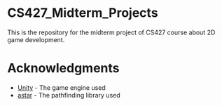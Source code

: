 # CS427_Midterm_Projects
This is the repository for the midterm project of CS427 course about 2D game development.

# Acknowledgments

* [Unity](https://unity.com/) - The game engine used
* [astar](https://arongranberg.com/astar/) - The pathfinding library used
